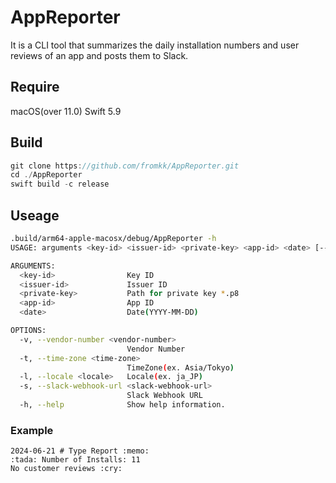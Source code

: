 # AppReporter

It is a CLI tool that summarizes the daily installation numbers and user reviews of an app and posts them to Slack.

## Require

macOS(over 11.0)
Swift 5.9

## Build

```swift
git clone https://github.com/fromkk/AppReporter.git
cd ./AppReporter
swift build -c release
```

## Useage

```sh
.build/arm64-apple-macosx/debug/AppReporter -h
USAGE: arguments <key-id> <issuer-id> <private-key> <app-id> <date> [--vendor-number <vendor-number>] [--time-zone <time-zone>] [--locale <locale>] [--slack-webhook-url <slack-webhook-url>]

ARGUMENTS:
  <key-id>                Key ID
  <issuer-id>             Issuer ID
  <private-key>           Path for private key *.p8
  <app-id>                App ID
  <date>                  Date(YYYY-MM-DD)

OPTIONS:
  -v, --vendor-number <vendor-number>
                          Vendor Number
  -t, --time-zone <time-zone>
                          TimeZone(ex. Asia/Tokyo)
  -l, --locale <locale>   Locale(ex. ja_JP)
  -s, --slack-webhook-url <slack-webhook-url>
                          Slack Webhook URL
  -h, --help              Show help information.
```

### Example

```
2024-06-21 # Type Report :memo:
:tada: Number of Installs: 11
No customer reviews :cry:
```